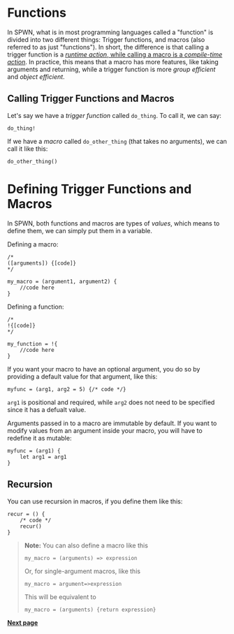 # Functions

In SPWN, what is in most programming languages called a "function" is divided into two different things: Trigger functions, and macros (also referred to as just "functions"). In short, the difference is that calling a trigger function is a [_runtime action_, while calling a macro is a _compile-time action_](compiletime.md).
In practice, this means that a macro has more features, like taking arguments and returning, while a trigger function is more _group efficient_ and _object efficient_.

## Calling Trigger Functions and Macros

Let's say we have a _trigger function_ called `do_thing`. To call it, we can say:

```spwn
do_thing!
```

If we have a _macro_ called `do_other_thing` (that takes no arguments), we can call it like this:

```spwn
do_other_thing()
```

# Defining Trigger Functions and Macros

In SPWN, both functions and macros are types of _values_, which means to define them, we can simply put them in a variable.

Defining a macro:

```spwn
/*
([arguments]) {[code]}
*/

my_macro = (argument1, argument2) {
    //code here
}
```

Defining a function:

```spwn
/*
!{[code]}
*/

my_function = !{
    //code here
}
```

If you want your macro to have an optional argument, you do so by providing a default value for that argument, like this:

```spwn
myfunc = (arg1, arg2 = 5) {/* code */}
```

`arg1` is positional and required, while `arg2` does not need to be specified since it has a defualt value.

Arguments passed in to a macro are immutable by default. If you want to modify values from an argument inside your macro, you will have to redefine it as mutable:

```spwn
myfunc = (arg1) {
    let arg1 = arg1
}
```

## Recursion

You can use recursion in macros, if you define them like this:

```spwn
recur = () {
    /* code */
    recur()
}
```

> **Note:** You can also define a macro like this
>
> `my_macro = (arguments) => expression`
>
> Or, for single-argument macros, like this
>
> `my_macro = argument=>expression`
>
> This will be equivalent to
>
> `my_macro = (arguments) {return expression}`

[**Next page**](triggerlanguage/4control_flow.md)
